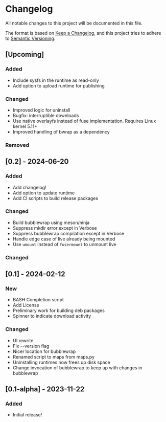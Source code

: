 # Changelog

All notable changes to this project will be documented in this file.

The format is based on [Keep a Changelog](https://keepachangelog.com/en/1.1.0/),
and this project tries to adhere to [Semantic Versioning](https://semver.org/spec/v2.0.0.html).

## [Upcoming]

### Added
 - Include sysfs in the runtime as read-only
 - Add option to upload runtime for publishing

### Changed
 - Improved logic for uninstall
 - Bugfix: interruptible downloads
 - Use native overlayfs instead of fuse implementation. Requires Linux kernel 5.11+
 - Improved handling of bwrap as a dependency

### Removed

## [0.2] - 2024-06-20

### Added
 - Add changelog!
 - Add option to update runtime
 - Add CI scripts to build release packages

### Changed
 - Build bubblewrap using meson/ninja
 - Suppress mkdir error except in Verbose
 - Suppress bubblewrap compilation except in Verbose
 - Handle edge case of live already being mounted
 - Use `umount` instead of `fusermount` to unmount live

### Changed

## [0.1] - 2024-02-12

### New
 - BASH Completion script
 - Add License
 - Preliminary work for building deb packages
 - Spinner to indicate download activity

### Changed
 - UI rewrite
 - Fix --version flag
 - Nicer location for bubblewrap
 - Renamed script to maps from maps.py
 - Uninstalling runtimes now frees up disk space
 - Change invocation of bubblewrap to keep up with changes in bubblewrap


## [0.1-alpha] - 2023-11-22

### Added
 - Initial release!
